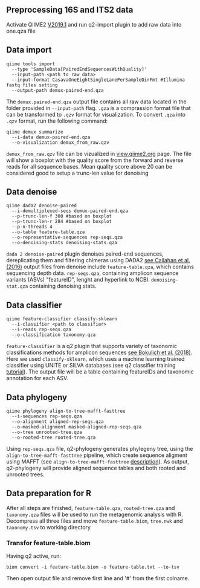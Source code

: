 ## Preprocessing 16S and ITS2 data

Activate QIIME2 [V2019.1](https://docs.qiime2.org/2019.1/) and run q2-import plugin to add raw data into one.qza file

## Data import

```
qiime tools import 
  --type 'SampleData[PairedEndSequencesWithQuality]' 
  --input-path <path to raw data> 
  --input-format CasavaOneEightSingleLanePerSampleDirFmt #Illumina fastq files setting
  --output-path demux-paired-end.qza
```

The `demux.paired-end.qza` output file contains all raw data located in the folder provided in `--input-path` flag. `.gza` is a comprassion format
file that can be transformed to `.qzv` format for visualization. To convert `.qza` into `.qzv` format, run the following command:

```
qiime demux summarize 
  --i-data demux-paired-end.qza 
  --o-visualization demux_from_raw.qzv
```

`demux_from_raw.qzv` file can be vizualized in [view.qiime2.org](https://view.qiime2.org) page. The file will show a boxplot with the quality score
from the forward and reverse reads for all sequence bases. Mean quality score above 20 can be considered good to setup a trunc-len value for denoising

## Data denoise

```
qiime dada2 denoise-paired 
  --i-demultiplexed-seqs demux-paired-end.qza 
  --p-trunc-len-f 300 #based on boxplot
  --p-trunc-len-r 284 #based on boxplot
  --p-n-threads 4 
  --o-table feature-table.qza
  --o-representative-sequences rep-seqs.qza
  --o-denoising-stats denoising-stats.qza
```

`dada 2 denoise-paired` plugin denoises paired-end sequences, dereplicating them and filtering chimeras using DADA2 [see Callahan et al. (2016)](https://pubmed.ncbi.nlm.nih.gov/27214047/)
output files from denoise include `feature-table.qza`, which contains sequencing depth data. `rep-seqs.qza`, containing amplicon sequence variants (ASVs)
"featureID", lenght and hyperlink to NCBI. `denoising-stat.qza` containing denoising stats.

## Data classifier

```
qiime feature-classifier classify-sklearn 
  --i-classifier <path to classifier> 
  --i-reads rep-seqs.qza 
  --o-classification taxonomy.qza
```

`feature-classifier` is a q2 plugin that supports variety of taxonomic classifications methods for amplicon sequences [see Bokulich et al. (2018)](https://microbiomejournal.biomedcentral.com/articles/10.1186/s40168-018-0470-z).
Here we used `classify-sklearn`, which uses a machine learning trained classifier using UNITE or SILVA databases (see q2 classifier training [tutorial](https://docs.qiime2.org/2019.1/tutorials/feature-classifier/)). 
The output file will be a table containing featureIDs and taxonomic annotation for each ASV.

## Data phylogeny

```
qiime phylogeny align-to-tree-mafft-fasttree 
  --i-sequences rep-seqs.qza 
  --o-alignment aligned-rep-seqs.qza 
  --o-masked-alignment masked-aligned-rep-seqs.qza 
  --o-tree unrooted-tree.qza 
  --o-rooted-tree rooted-tree.qza
```
Using `rep-seqs.qza` file, q2-phylogeny generates phylegeny tree, using the `align-to-tree-mafft-fasttree` pipeline, which create sequence aligment using MAFFT (see `align-to-tree-mafft-fasttree` [description](https://docs.qiime2.org/2019.1/plugins/available/phylogeny/align-to-tree-mafft-fasttree/)).
As output, q2-phylogeny will provide aligned sequence tables and both rooted and unrooted trees.

## Data preparation for R

After all steps are finished, `feature-table.qza`, `rooted-tree.qza` and `taxonomy.qza` files will be used to run the metagenomic analysis with R. Decompress all
three files and move `feature-table.biom`, `tree.nwk` and `taxonomy.tsv` to working directory

### Transfor feature-table.biom

Having q2 active, run:

```
biom convert -i feature-table.biom -o feature-table.txt --to-tsv
```

Then open output file and remove first line and '#' from the first colname.

